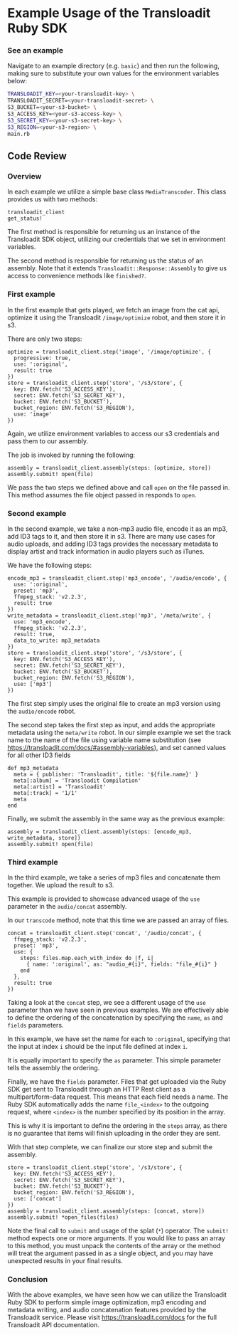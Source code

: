 # Example Usage of the Transloadit Ruby SDK

### See an example
Navigate to an example directory (e.g. ```basic```) and then run the following, making sure to 
substitute your own values for the environment variables below:
```bash
TRANSLOADIT_KEY=<your-transloadit-key> \
TRANSLOADIT_SECRET=<your-transloadit-secret> \
S3_BUCKET=<your-s3-bucket> \
S3_ACCESS_KEY=<your-s3-access-key> \ 
S3_SECRET_KEY=<your-s3-secret-key> \ 
S3_REGION=<your-s3-region> \ 
main.rb
```

##  Code Review

### Overview
In each example we utilize a simple base class ```MediaTranscoder```. This class provides us
with two methods:
 
```
transloadit_client
get_status!
```

The first method is responsible for returning us an instance of the Transloadit SDK object,
utilizing our credentials that we set in environment variables.

The second method is responsible for returning us the status of an assembly. Note that it
extends ```Transloadit::Response::Assembly``` to give us access to convenience methods like
```finished?```.

### First example
In the first example that gets played, we fetch an image from the cat api, optimize it
using the Transloadit ```/image/optimize``` robot, and then store it in s3.

There are only two steps:
```
optimize = transloadit_client.step('image', '/image/optimize', {
  progressive: true,
  use: ':original',
  result: true
})
store = transloadit_client.step('store', '/s3/store', {
  key: ENV.fetch('S3_ACCESS_KEY'),
  secret: ENV.fetch('S3_SECRET_KEY'),
  bucket: ENV.fetch('S3_BUCKET'),
  bucket_region: ENV.fetch('S3_REGION'),
  use: 'image'
})
 ```
Again, we utilize environment variables to access our s3 credentials and pass them to 
our assembly.

The job is invoked by running the following:
```
assembly = transloadit_client.assembly(steps: [optimize, store])
assembly.submit! open(file)
```
We pass the two steps we defined above and call ```open``` on the file passed in. This method
assumes the file object passed in responds to ```open```.

### Second example
In the second example, we take a non-mp3 audio file, encode it as an mp3, add ID3 tags to it,
and then store it in s3. There are many use cases for audio uploads, and adding ID3 tags
provides the necessary metadata to display artist and track information in audio players
such as iTunes.

We have the following steps:

```
encode_mp3 = transloadit_client.step('mp3_encode', '/audio/encode', {
  use: ':original',
  preset: 'mp3',
  ffmpeg_stack: 'v2.2.3',
  result: true
})
write_metadata = transloadit_client.step('mp3', '/meta/write', {
  use: 'mp3_encode',
  ffmpeg_stack: 'v2.2.3',
  result: true,
  data_to_write: mp3_metadata
})
store = transloadit_client.step('store', '/s3/store', {
  key: ENV.fetch('S3_ACCESS_KEY'),
  secret: ENV.fetch('S3_SECRET_KEY'),
  bucket: ENV.fetch('S3_BUCKET'),
  bucket_region: ENV.fetch('S3_REGION'),
  use: ['mp3']
})
```

The first step simply uses the original file to create an mp3 version using the ```audio/encode```
robot.

The second step takes the first step as input, and adds the appropriate metadata using the ```meta/write```
robot. In our simple example we set the track name to the name of the file using variable
name substitution (see https://transloadit.com/docs/#assembly-variables), and set canned
values for all other ID3 fields

```
def mp3_metadata
  meta = { publisher: 'Transloadit', title: '${file.name}' }
  meta[:album] = 'Transloadit Compilation'
  meta[:artist] = 'Transloadit'
  meta[:track] = '1/1'
  meta
end
```

Finally, we submit the assembly in the same way as the previous example:

```
assembly = transloadit_client.assembly(steps: [encode_mp3, write_metadata, store])
assembly.submit! open(file)
```

### Third example
In the third example, we take a series of mp3 files and concatenate them together.
We upload the result to s3.

This example is provided to showcase advanced usage of the ```use``` parameter in the ```audio/concat``` assembly.

In our ```transcode``` method, note that this time we are passed an array of files.

```
concat = transloadit_client.step('concat', '/audio/concat', {
  ffmpeg_stack: 'v2.2.3',
  preset: 'mp3',
  use: {
    steps: files.map.each_with_index do |f, i|
      { name: ':original', as: "audio_#{i}", fields: "file_#{i}" }
    end
  },
  result: true
})
```

Taking a look at the ```concat``` step, we see a different usage of the ```use``` parameter
than we have seen in previous examples. We are effectively able to define the ordering of the
concatenation by specifying the ```name```,  ```as``` and ```fields``` parameters.
 
In this example, we have set the name for each to ```:original```, specifying that the input
at index ```i``` should be the input file defined at index  ```i```.
 
It is equally important to specify the ```as``` parameter. This simple parameter tells the assembly
the ordering.
 
Finally, we have the ```fields``` parameter. Files that get uploaded via the Ruby SDK get sent to Transloadit
through an HTTP Rest client as a multipart/form-data request. This means that each field needs a name. The Ruby SDK
automatically adds the name ```file_<index>``` to the outgoing request, where ```<index>``` is the number specified
by its position in the array. 

This is why it is important to define the ordering in the ```steps``` array, as there is no guarantee that items
will finish uploading in the order they are sent.

With that step complete, we can finalize our store step and submit the assembly.

```
store = transloadit_client.step('store', '/s3/store', {
  key: ENV.fetch('S3_ACCESS_KEY'),
  secret: ENV.fetch('S3_SECRET_KEY'),
  bucket: ENV.fetch('S3_BUCKET'),
  bucket_region: ENV.fetch('S3_REGION'),
  use: ['concat']
})
assembly = transloadit_client.assembly(steps: [concat, store])
assembly.submit! *open_files(files)
```

Note the final call to ```submit``` and usage of the splat (```*```) operator. The ```submit!``` method expects
one or more arguments. If you would like to pass an array to this method, you must unpack the contents of the array
or the method will treat the argument passed in as a single object, and you may have unexpected results in your 
final results.

### Conclusion
With the above examples, we have seen how we can utilize the Transloadit Ruby SDK to perform simple image optimization,
mp3 encoding and metadata writing, and audio concatenation features provided by the Transloadit service. Please visit
https://transloadit.com/docs for the full Transloadit API documentation.